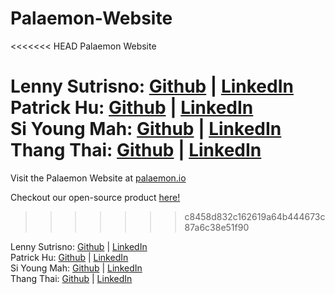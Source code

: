 # Palaemon-Website
<<<<<<< HEAD
Palaemon Website

Lenny Sutrisno: [Github](https://github.com/FrozenStove) | [LinkedIn](https://www.linkedin.com/in/raivyno-sutrisno/)                                                                                        
Patrick Hu: [Github](https://github.com/pathu91) | [LinkedIn](https://www.linkedin.com/in/patrickhu91/)                                                                                           
Si Young Mah: [Github](https://github.com/siyoungmah) | [LinkedIn](https://www.linkedin.com/in/siyoungmah/)                                                                                  
Thang Thai: [Github](https://github.com/thang-thai) | [LinkedIn](https://www.linkedin.com/in/thang-thai/)        
=======
Visit the Palaemon Website at [palaemon.io](https://palaemon.io)

Checkout our open-source product [here!](https://github.com/oslabs-beta/Palaemon)
>>>>>>> c8458d832c162619a64b444673c87a6c38e51f90

Lenny Sutrisno: [Github](https://github.com/FrozenStove) | [LinkedIn](https://www.linkedin.com/in/raivyno-sutrisno/)                                                                                        
Patrick Hu: [Github](https://github.com/pathu91) | [LinkedIn](https://www.linkedin.com/in/patrickhu91/)                                                                                           
Si Young Mah: [Github](https://github.com/siyoungmah) | [LinkedIn](https://www.linkedin.com/in/siyoungmah/)                                                                                  
Thang Thai: [Github](https://github.com/thang-thai) | [LinkedIn](https://www.linkedin.com/in/thang-thai/)        